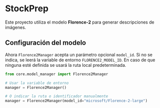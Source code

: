 # StockPrep

Este proyecto utiliza el modelo **Florence‑2** para generar descripciones de imágenes.

## Configuración del modelo

Ahora `Florence2Manager` acepta un parámetro opcional `model_id`. Si no se indica, se leerá la variable de entorno `FLORENCE2_MODEL_ID`. En caso de que ninguna esté definida se usará la ruta local predeterminada.

```python
from core.model_manager import Florence2Manager

# Usar la variable de entorno
manager = Florence2Manager()

# O indicar la ruta o identificador manualmente
manager = Florence2Manager(model_id="microsoft/Florence-2-large")
```
